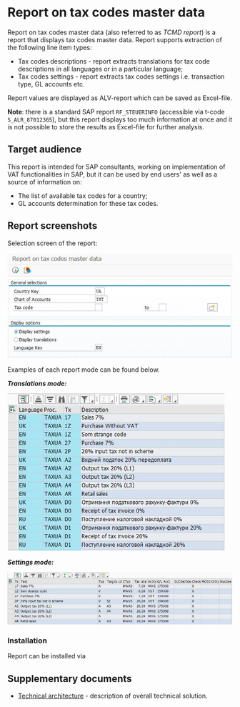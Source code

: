 # Report on tax codes master data

Report on tax codes master data (also referred to as *TCMD report*) is a report that displays tax codes master data. Report supports extraction of the following line item types:

- Tax codes descriptions - report extracts translations for tax code descriptions in all languages or in a particular language;
- Tax codes settings - report extracts tax codes settings i.e. transaction type, GL accounts etc.

Report values are displayed as ALV-report which can be saved as Excel-file.

**Note**: there is a standard SAP report `RF_STEUERINFO` (accessible via t-code `S_ALR_87012365`), but this report displays too much information at once and it is not possible to store the results as Excel-file for further analysis.

## Target audience

This report is intended for SAP consultants, working on implementation of VAT functionalities in SAP, but it can be used by end users' as well as a source of information on:

- The list of available tax codes for a country;
- GL accounts determination for these tax codes.

## Report screenshots

Selection screen of the report:

![selection_screen](https://github.com/TheWirtschaftsmann/TCMD/blob/master/docs/Pictures/selection_screen.jpg)

Examples of each report mode can be found below. 

***Translations mode:***

![translations_mode](https://github.com/TheWirtschaftsmann/TCMD/blob/master/docs/Pictures/translations_mode.jpg)

***Settings mode:***

![settings_mode](https://github.com/TheWirtschaftsmann/TCMD/blob/master/docs/Pictures/settings_mode.jpg)

### Installation

Report can be installed via 

[abapGit]: https://github.com/larshp/abapGit.

## Supplementary documents

- [Technical architecture](docs/solution-architecture.md) - description of overall technical solution.
